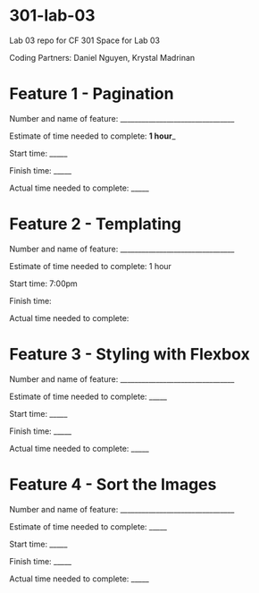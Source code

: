 # 301-lab-03
Lab 03 repo for CF 301
Space for Lab 03

Coding Partners: Daniel Nguyen, Krystal Madrinan

# Feature 1 - Pagination
Number and name of feature: ________________________________

Estimate of time needed to complete: __1 hour___

Start time: _____

Finish time: _____

Actual time needed to complete: _____

# Feature 2 - Templating
Number and name of feature: ________________________________

Estimate of time needed to complete: 1 hour

Start time: 7:00pm

Finish time: 

Actual time needed to complete: 

# Feature 3 - Styling with Flexbox
Number and name of feature: ________________________________

Estimate of time needed to complete: _____

Start time: _____

Finish time: _____

Actual time needed to complete: _____

# Feature 4 - Sort the Images
Number and name of feature: ________________________________

Estimate of time needed to complete: _____

Start time: _____

Finish time: _____

Actual time needed to complete: _____